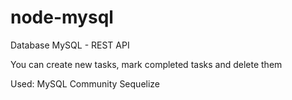 # node-mysql

Database MySQL - REST API

You can create new tasks, mark completed tasks and delete them

Used:
MySQL Community
Sequelize
